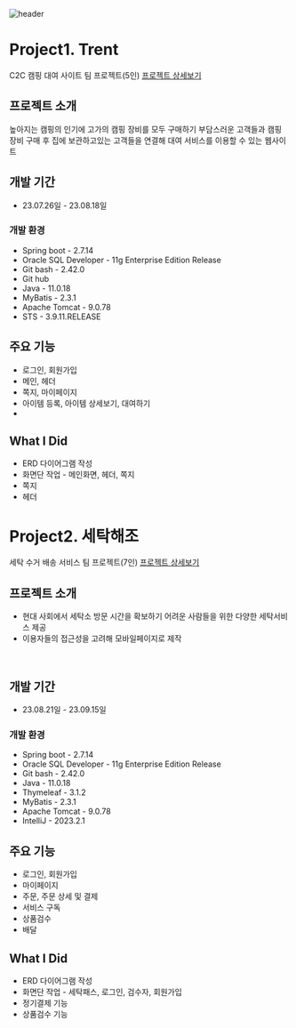 ![header](https://capsule-render.vercel.app/api?type=transparent&color=auto&height=200&section=header&text=welcom%20to%20sohee's%20Github&fontSize=40&&fontColor=d6ace6)

# Project1. Trent
C2C 캠핑 대여 사이트 팀 프로젝트(5인) [프로젝트 상세보기](https://www.notion.so/Trent-94f87b0b72674262ab873f1281084b23)

## 프로젝트 소개
높아지는 캠핑의 인기에 고가의 캠핑 장비를 모두 구매하기 부담스러운 고객들과 캠핑 장비 구매 후 집에 보관하고있는 고객들을 연결해 대여 서비스를 이용할 수 있는 웹사이트
<br>

## 개발 기간
* 23.07.26일 - 23.08.18일

### 개발 환경
- Spring boot - 2.7.14
- Oracle SQL Developer - 11g Enterprise Edition Release
- Git bash - 2.42.0
- Git hub
- Java - 11.0.18
- MyBatis - 2.3.1
- Apache Tomcat - 9.0.78
- STS - 3.9.11.RELEASE

## 주요 기능
- 로그인, 회원가입
- 메인, 헤더
- 쪽지, 마이페이지
- 아이템 등록, 아이템 상세보기, 대여하기
- 
## What I Did
- ERD 다이어그램 작성
- 화면단 작업 - 메인화면, 헤더, 쪽지
- 쪽지
- 헤더

# Project2. 세탁해조
세탁 수거 배송 서비스 팀 프로젝트(7인) [프로젝트 상세보기](https://www.notion.so/8c0ed8b51332454696f7ac75b67d6162)

## 프로젝트 소개
- 현대 사회에서 세탁소 방문 시간을 확보하기 어려운 사람들을 위한 다양한 세탁서비스 제공
- 이용자들의 접근성을 고려해 모바일페이지로 제작
<br>

## 개발 기간
* 23.08.21일 - 23.09.15일

### 개발 환경
- Spring boot - 2.7.14
- Oracle SQL Developer - 11g Enterprise Edition Release
- Git bash - 2.42.0
- Java - 11.0.18
- Thymeleaf - 3.1.2
- MyBatis - 2.3.1
- Apache Tomcat - 9.0.78
- IntelliJ - 2023.2.1

## 주요 기능
- 로그인, 회원가입
- 마이페이지
- 주문, 주문 상세 및 결제
- 서비스 구독
- 상품검수
- 배달

## What I Did
- ERD 다이어그램 작성
- 화면단 작업 - 세탁패스, 로그인, 검수자, 회원가입
- 정기결제 기능
- 상품검수 기능

<!--
**Sohee1780/Sohee1780** is a ✨ _special_ ✨ repository because its `README.md` (this file) appears on your GitHub profile.

Here are some ideas to get you started:

- 🔭 I’m currently working on ...
- 🌱 I’m currently learning ...
- 👯 I’m looking to collaborate on ...
- 🤔 I’m looking for help with ...
- 💬 Ask me about ...
- 📫 How to reach me: ...
- 😄 Pronouns: ...
- ⚡ Fun fact: ...
-->
